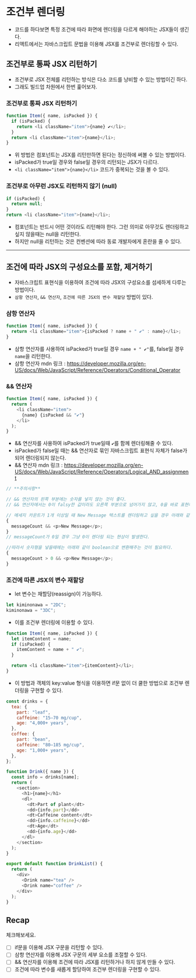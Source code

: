 # 조건부 렌더링

- 코드를 하다보면 특정 조건에 따라 화면에 렌더링을 다르게 해야하는 JSX들이 생긴다.
- 리액트에서는 자바스크립트 문법을 이용해 JSX를 조건부로 렌더링할 수 있다.

## 조건부로 통짜 JSX 리턴하기

- 조건부로 JSX 전체를 리턴하는 방식은 다소 코드를 낭비할 수 있는 방법이긴 하다.
- 그래도 빌드업 차원에서 한번 훑어보자.

### 조건부로 통짜 JSX 리턴하기

```js
function Item({ name, isPacked }) {
  if (isPacked) {
    return <li className="item">{name} ✔</li>;
  }
  return <li className="item">{name}</li>;
}
```

- 위 방법은 컴포넌트는 JSX를 리턴만하면 된다는 정신하에 써볼 수 있는 방법이다.
- isPacked가 true일 경우와 false일 경우의 리턴되는 JSX가 다르다.
- `<li className="item">{name}</li>` 코드가 중복되는 것을 볼 수 있다.

### 조건부로 아무런 JSX도 리턴하지 않기 (null)

```js
if (isPacked) {
  return null;
}
return <li className="item">{name}</li>;
```

- 컴포넌트는 반드시 어떤 것이라도 리턴해야 한다. 그런 의미로 아무것도 렌더링하고 싶지 않을때는 null을 리턴한다.
- 하지만 null을 리턴하는 것은 컨벤션에 따라 동료 개발자에게 혼란을 줄 수 있다.

---

## 조건에 따라 JSX의 구성요소를 포함, 제거하기

- 자바스크립트 표현식을 이용하여 조건에 따라 JSX의 구성요소를 섬세하게 다루는 방법이다.
- `삼항 연산자`, `&& 연산자`, `조건에 따른 JSX의 변수 재할당` 방법이 있다.

### 삼항 연산자

```js
function Item({ name, isPacked }) {
  return <li className="item">{isPacked ? name + " ✔" : name}</li>;
}
```

- 삼항 연산자를 사용하여 isPacked가 true일 경우 `name + " ✔"`를, false일 경우 `name`을 리턴한다.
- 삼항 연산자 mdn 링크 : https://developer.mozilla.org/en-US/docs/Web/JavaScript/Reference/Operators/Conditional_Operator

### && 연산자

```js
function Item({ name, isPacked }) {
  return (
    <li className="item">
      {name} {isPacked && "✔"}
    </li>
  );
}
```

- && 연산자를 사용하여 isPacked가 true일때 `✔`를 함께 렌더링해줄 수 있다.
- isPacked가 false일 때는 && 연산자로 묶인 자바스크립트 표현식 자체가 false가 되어 렌더링되지 않는다.
- && 연산자 mdn 링크 : https://developer.mozilla.org/en-US/docs/Web/JavaScript/Reference/Operators/Logical_AND_assignment

```js
// **주의사항**

// && 연산자의 왼쪽 부분에는 숫자를 넣지 않는 것이 좋다.
// && 연산자에서는 0이 falsy한 값이라도 오른쪽 부분으로 넘어가지 않고, 0을 바로 표현해버리기 때문이다.

// 메세지 카운트가 1개 이상일 때 New Message 텍스트를 렌더링하고 싶을 경우 아래와 같이 작성할 수 있으나
{
  messageCount && <p>New Message</p>;
}
// messageCount가 0일 경우 그냥 0이 렌더링 되는 현상이 발생한다.

//따라서 숫자형을 넣을때에는 아래와 같이 boolean으로 변환해주는 것이 필요하다.
{
  messageCount > 0 && <p>New Message</p>;
}
```

### 조건에 따른 JSX의 변수 재할당

- let 변수는 재할당(reassign)이 가능하다.

```js
let kiminonawa = "2DC";
kiminonawa = "3DC";
```

- 이를 조건부 렌더링에 이용할 수 있다.

```js
function Item({ name, isPacked }) {
  let itemContent = name;
  if (isPacked) {
    itemContent = name + " ✔";
  }

  return <li className="item">{itemContent}</li>;
}
```

- 이 방법과 객체의 key:value 형식을 이용하면 if문 없이 더 쿨한 방법으로 조건부 렌더링을 구현할 수 있다.

```js
const drinks = {
  tea: {
    part: "leaf",
    caffeine: "15–70 mg/cup",
    age: "4,000+ years",
  },
  coffee: {
    part: "bean",
    caffeine: "80–185 mg/cup",
    age: "1,000+ years",
  },
};

function Drink({ name }) {
  const info = drinks[name];
  return (
    <section>
      <h1>{name}</h1>
      <dl>
        <dt>Part of plant</dt>
        <dd>{info.part}</dd>
        <dt>Caffeine content</dt>
        <dd>{info.caffeine}</dd>
        <dt>Age</dt>
        <dd>{info.age}</dd>
      </dl>
    </section>
  );
}

export default function DrinkList() {
  return (
    <div>
      <Drink name="tea" />
      <Drink name="coffee" />
    </div>
  );
}
```

## Recap

체크해보세요.

- [ ] if문을 이용해 JSX 구문을 리턴할 수 있다.
- [ ] 삼항 연산자를 이용해 JSX 구문의 세부 요소를 조절할 수 있다.
- [ ] && 연산자를 이용해 조건에 따라 JSX를 리턴하거나 하지 않게 만들 수 있다.
- [ ] 조건에 따라 변수를 새롭게 할당하여 조건부 렌더링을 구현할 수 있다.
